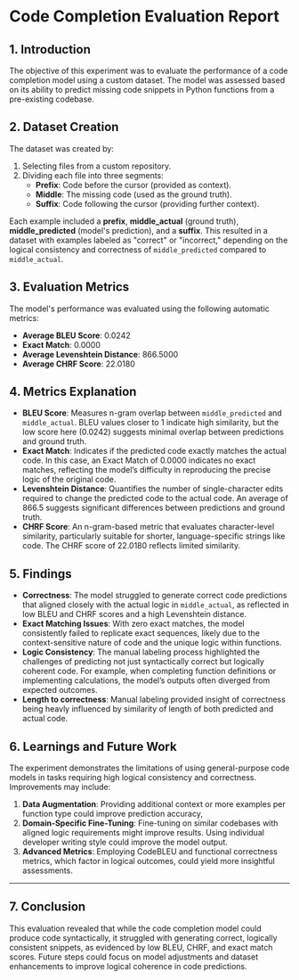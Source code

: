 # Code Completion Evaluation Report

## 1. Introduction
The objective of this experiment was to evaluate the performance of a code completion model using a custom dataset. The model was assessed based on its ability to predict missing code snippets in Python functions from a pre-existing codebase.

## 2. Dataset Creation
The dataset was created by:
1. Selecting files from a custom repository.
2. Dividing each file into three segments: 
   - **Prefix**: Code before the cursor (provided as context).
   - **Middle**: The missing code (used as the ground truth).
   - **Suffix**: Code following the cursor (providing further context).

Each example included a **prefix**, **middle_actual** (ground truth), **middle_predicted** (model's prediction), and a **suffix**. This resulted in a dataset with examples labeled as "correct" or "incorrect," depending on the logical consistency and correctness of `middle_predicted` compared to `middle_actual`.

## 3. Evaluation Metrics
The model's performance was evaluated using the following automatic metrics:

- **Average BLEU Score**: 0.0242
- **Exact Match**: 0.0000
- **Average Levenshtein Distance**: 866.5000
- **Average CHRF Score**: 22.0180

## 4. Metrics Explanation
- **BLEU Score**: Measures n-gram overlap between `middle_predicted` and `middle_actual`. BLEU values closer to 1 indicate high similarity, but the low score here (0.0242) suggests minimal overlap between predictions and ground truth.
- **Exact Match**: Indicates if the predicted code exactly matches the actual code. In this case, an Exact Match of 0.0000 indicates no exact matches, reflecting the model’s difficulty in reproducing the precise logic of the original code.
- **Levenshtein Distance**: Quantifies the number of single-character edits required to change the predicted code to the actual code. An average of 866.5 suggests significant differences between predictions and ground truth.
- **CHRF Score**: An n-gram-based metric that evaluates character-level similarity, particularly suitable for shorter, language-specific strings like code. The CHRF score of 22.0180 reflects limited similarity.

## 5. Findings
- **Correctness**: The model struggled to generate correct code predictions that aligned closely with the actual logic in `middle_actual`, as reflected in low BLEU and CHRF scores and a high Levenshtein distance.
- **Exact Matching Issues**: With zero exact matches, the model consistently failed to replicate exact sequences, likely due to the context-sensitive nature of code and the unique logic within functions.
- **Logic Consistency**: The manual labeling process highlighted the challenges of predicting not just syntactically correct but logically coherent code. For example, when completing function definitions or implementing calculations, the model’s outputs often diverged from expected outcomes.
- **Length to correctness**: Manual labeling provided insight of correctness being heavly influenced by similarity of length of both predicted 
and actual code.

## 6. Learnings and Future Work
The experiment demonstrates the limitations of using general-purpose code models in tasks requiring high logical consistency and correctness. Improvements may include:
1. **Data Augmentation**: Providing additional context or more examples per function type could improve prediction accuracy,
2. **Domain-Specific Fine-Tuning**: Fine-tuning on similar codebases with aligned logic requirements might improve results.
Using individual developer writing style could improve the model output.
3. **Advanced Metrics**: Employing CodeBLEU and functional correctness metrics, which factor in logical outcomes, could yield more insightful assessments.
---

## 7. Conclusion
This evaluation revealed that while the code completion model could produce code syntactically, it struggled with generating correct, logically consistent snippets, as evidenced by low BLEU, CHRF, and exact match scores. Future steps could focus on model adjustments and dataset enhancements to improve logical coherence in code predictions.
